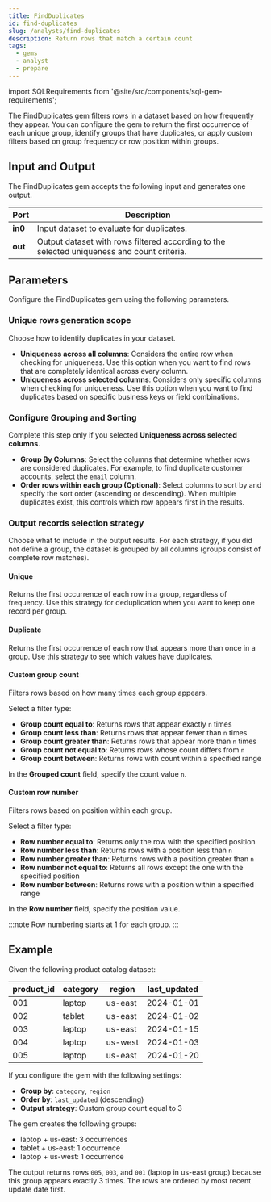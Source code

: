```yaml
---
title: FindDuplicates
id: find-duplicates
slug: /analysts/find-duplicates
description: Return rows that match a certain count
tags:
  - gems
  - analyst
  - prepare
---
```


import SQLRequirements from '@site/src/components/sql-gem-requirements';

<SQLRequirements
  execution_engine="SQL Warehouse"
  sql_package_name="ProphecyDatabricksSqlBasics"
  sql_package_version="0.0.12+"
/>

The FindDuplicates gem filters rows in a dataset based on how frequently they appear. You can configure the gem to return the first occurrence of each unique group, identify groups that have duplicates, or apply custom filters based on group frequency or row position within groups.

## Input and Output

The FindDuplicates gem accepts the following input and generates one output.

| Port    | Description                                                                                |
| ------- | ------------------------------------------------------------------------------------------ |
| **in0** | Input dataset to evaluate for duplicates.                                                  |
| **out** | Output dataset with rows filtered according to the selected uniqueness and count criteria. |

## Parameters

Configure the FindDuplicates gem using the following parameters.

### Unique rows generation scope

Choose how to identify duplicates in your dataset.

- **Uniqueness across all columns**: Considers the entire row when checking for uniqueness. Use this option when you want to find rows that are completely identical across every column.
- **Uniqueness across selected columns**: Considers only specific columns when checking for uniqueness. Use this option when you want to find duplicates based on specific business keys or field combinations.

### Configure Grouping and Sorting

Complete this step only if you selected **Uniqueness across selected columns**.

- **Group By Columns**: Select the columns that determine whether rows are considered duplicates. For example, to find duplicate customer accounts, select the `email` column.
- **Order rows within each group (Optional)**: Select columns to sort by and specify the sort order (ascending or descending). When multiple duplicates exist, this controls which row appears first in the results.

### Output records selection strategy

Choose what to include in the output results. For each strategy, if you did not define a group, the dataset is grouped by all columns (groups consist of complete row matches).

#### Unique

Returns the first occurrence of each row in a group, regardless of frequency. Use this strategy for deduplication when you want to keep one record per group.

#### Duplicate

Returns the first occurrence of each row that appears more than once in a group. Use this strategy to see which values have duplicates.

#### Custom group count

Filters rows based on how many times each group appears.

Select a filter type:

- **Group count equal to**: Returns rows that appear exactly `n` times
- **Group count less than**: Returns rows that appear fewer than `n` times
- **Group count greater than**: Returns rows that appear more than `n` times
- **Group count not equal to**: Returns rows whose count differs from `n`
- **Group count between**: Returns rows with count within a specified range

In the **Grouped count** field, specify the count value `n`.

#### Custom row number

Filters rows based on position within each group.

Select a filter type:

- **Row number equal to**: Returns only the row with the specified position
- **Row number less than**: Returns rows with a position less than `n`
- **Row number greater than**: Returns rows with a position greater than `n`
- **Row number not equal to**: Returns all rows except the one with the specified position
- **Row number between**: Returns rows with a position within a specified range

In the **Row number** field, specify the position value.

:::note
Row numbering starts at 1 for each group.
:::

## Example

Given the following product catalog dataset:

<div class="table-example">

| product_id | category | region  | last_updated |
| ---------- | -------- | ------- | ------------ |
| 001        | laptop   | us-east | 2024-01-01   |
| 002        | tablet   | us-east | 2024-01-02   |
| 003        | laptop   | us-east | 2024-01-15   |
| 004        | laptop   | us-west | 2024-01-03   |
| 005        | laptop   | us-east | 2024-01-20   |

</div>

If you configure the gem with the following settings:

- **Group by**: `category`, `region`
- **Order by**: `last_updated` (descending)
- **Output strategy**: Custom group count equal to 3

The gem creates the following groups:

- laptop + us-east: 3 occurrences
- tablet + us-east: 1 occurrence
- laptop + us-west: 1 occurrence

The output returns rows `005`, `003`, and `001` (laptop in us-east group) because this group appears exactly 3 times. The rows are ordered by most recent update date first.
